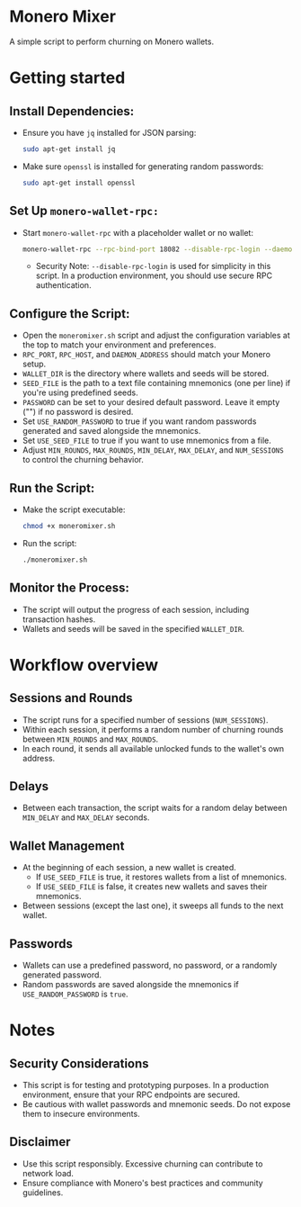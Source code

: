 # Monero Mixer

A simple script to perform churning on Monero wallets.

# Getting started
## Install Dependencies:

  - Ensure you have `jq` installed for JSON parsing:
    ```bash
    sudo apt-get install jq
    ```
  - Make sure `openssl` is installed for generating random passwords:
    ```bash
    sudo apt-get install openssl
    ```

## Set Up `monero-wallet-rpc:`

  - Start `monero-wallet-rpc` with a placeholder wallet or no wallet:
    ```bash
    monero-wallet-rpc --rpc-bind-port 18082 --disable-rpc-login --daemon-address 127.0.0.1:18081
    ```
    - Security Note: `--disable-rpc-login` is used for simplicity in this script.  In a production 
      environment, you should use secure RPC authentication.

## Configure the Script:

  - Open the `moneromixer.sh` script and adjust the configuration variables at the top to match your
    environment and preferences.
  - `RPC_PORT`, `RPC_HOST`, and `DAEMON_ADDRESS` should match your Monero setup.
  - `WALLET_DIR` is the directory where wallets and seeds will be stored.
  - `SEED_FILE` is the path to a text file containing mnemonics (one per line) if you're using 
     predefined seeds.
  - `PASSWORD` can be set to your desired default password. Leave it empty ("") if no password is 
     desired. 
  - Set `USE_RANDOM_PASSWORD` to true if you want random passwords generated and saved alongside the
    mnemonics. 
  - Set `USE_SEED_FILE` to true if you want to use mnemonics from a file. 
  - Adjust `MIN_ROUNDS`, `MAX_ROUNDS`, `MIN_DELAY`, `MAX_DELAY`, and `NUM_SESSIONS` to control the 
    churning behavior.

## Run the Script:

  - Make the script executable:
    ```bash
    chmod +x moneromixer.sh
    ```

  - Run the script:
    ```bash
    ./moneromixer.sh
    ```

## Monitor the Process:

  - The script will output the progress of each session, including transaction hashes. 
  - Wallets and seeds will be saved in the specified `WALLET_DIR`.

# Workflow overview
## Sessions and Rounds

  - The script runs for a specified number of sessions (`NUM_SESSIONS`).
  - Within each session, it performs a random number of churning rounds between `MIN_ROUNDS` and 
    `MAX_ROUNDS`.
  - In each round, it sends all available unlocked funds to the wallet's own address.

## Delays
  - Between each transaction, the script waits for a random delay between `MIN_DELAY` and 
    `MAX_DELAY` seconds.

## Wallet Management
  - At the beginning of each session, a new wallet is created.
    - If `USE_SEED_FILE` is true, it restores wallets from a list of mnemonics.
    - If `USE_SEED_FILE` is false, it creates new wallets and saves their mnemonics.
  - Between sessions (except the last one), it sweeps all funds to the next wallet.

## Passwords
  - Wallets can use a predefined password, no password, or a randomly generated password.
  - Random passwords are saved alongside the mnemonics if `USE_RANDOM_PASSWORD` is `true`.

# Notes

## Security Considerations

- This script is for testing and prototyping purposes. In a production environment, ensure that your 
RPC endpoints are secured.
- Be cautious with wallet passwords and mnemonic seeds. Do not expose them to insecure environments.

## Disclaimer

- Use this script responsibly. Excessive churning can contribute to network load.
- Ensure compliance with Monero's best practices and community guidelines.
